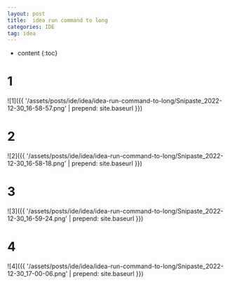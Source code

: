 ```yaml
---
layout: post
title:  idea run command to long
categories: IDE
tag: idea
---
```



* content
{:toc}



# 1

![1]({{ '/assets/posts/ide/idea/idea-run-command-to-long/Snipaste_2022-12-30_16-58-57.png' | prepend: site.baseurl  }})

# 2

![2]({{ '/assets/posts/ide/idea/idea-run-command-to-long/Snipaste_2022-12-30_16-58-18.png' | prepend: site.baseurl  }})

# 3

![3]({{ '/assets/posts/ide/idea/idea-run-command-to-long/Snipaste_2022-12-30_16-59-24.png' | prepend: site.baseurl  }})

# 4

![4]({{ '/assets/posts/ide/idea/idea-run-command-to-long/Snipaste_2022-12-30_17-00-06.png' | prepend: site.baseurl  }})



